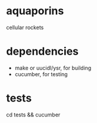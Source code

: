 aquaporins
==========

cellular rockets

dependencies
============

- make or uucidl/ysr, for building
- cucumber, for testing

tests
=====

cd tests && cucumber

